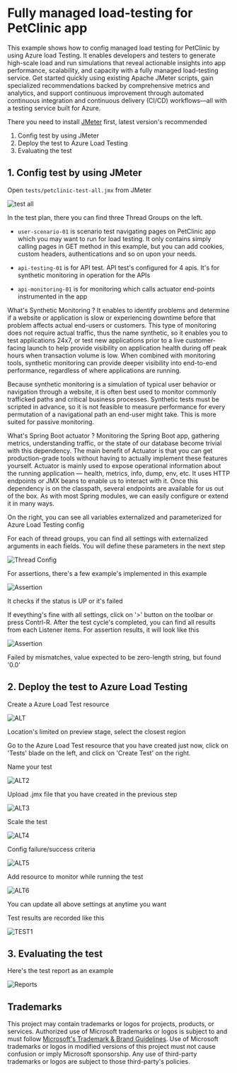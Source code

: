 # Fully managed load-testing for PetClinic app

This example shows how to config managed load testing for PetClinic by using Azure load Testing. It enables developers and testers to generate high-scale load and run simulations that reveal actionable insights into app performance, scalability, and capacity with a fully managed load-testing service. Get started quickly using existing Apache JMeter scripts, gain specialized recommendations backed by comprehensive metrics and analytics, and support continuous improvement through automated continuous integration and continuous delivery (CI/CD) workflows—all with a testing service built for Azure.

There you need to install [JMeter](https://jmeter.apache.org/download_jmeter.cgi) first, latest version's recommended

1. Config test by using JMeter
2. Deploy the test to Azure Load Testing
3. Evaluating the test

## 1. Config test by using JMeter

Open `tests/petclinic-test-all.jmx` from JMeter

![test all](media/alt-jmeter1.png)

In the test plan, there you can find three Thread Groups on the left. 

- `user-scenario-01` is scenario test navigating pages on PetClinic app which you may want to run for load testing. It only contains simply calling pages in GET method in this example, but you can add cookies, custom headers, authentications and so on upon your needs.

- `api-testing-01` is for API test. API test's configured for 4 apis. It's for synthetic monitoring in operation for the APIs

- `api-monitoring-01` is for monitoring which calls actuator end-points instrumented in the app

What's Synthetic Monitoring ? It enables to identify problems and determine if a website or application is slow or experiencing downtime before that problem affects actual end-users or customers. This type of monitoring does not require actual traffic, thus the name synthetic, so it enables you to test applications 24x7, or test new applications prior to a live customer-facing launch to help provide visibility on application health during off peak hours when transaction volume is low. When combined with monitoring tools, synthetic monitoring can provide deeper visibility into end-to-end performance, regardless of where applications are running. 

Because synthetic monitoring is a simulation of typical user behavior or navigation through a website, it is often best used to monitor commonly trafficked paths and critical business processes. Synthetic tests must be scripted in advance, so it is not feasible to measure performance for every permutation of a navigational path an end-user might take. This is more suited for passive monitoring.

What's Spring Boot actuator ? Monitoring the Spring Boot app, gathering metrics, understanding traffic, or the state of our database become trivial with this dependency. The main benefit of Actuator is that you can get production-grade tools without having to actually implement these features yourself. 
Actuator is mainly used to expose operational information about the running application — health, metrics, info, dump, env, etc. It uses HTTP endpoints or JMX beans to enable us to interact with it.
Once this dependency is on the classpath, several endpoints are available for us out of the box. As with most Spring modules, we can easily configure or extend it in many ways.

On the right, you can see all variables externalized and parameterized for Azure Load Testing config

For each of thread groups, you can find all settings with externalized arguments in each fields. You will define these parameters in the next step

![Thread Config](media/alt-jmeter2.png)

For assertions, there's a few example's implemented in this example

![Assertion](media/alt-jmeter3.png)

It checks if the status is UP or it's failed

If eveything's fine with all settings, click on '>' button on the toolbar or press Contrl-R. After the test cycle's completed, you can find all results from each Listener items. For assertion results, it will look like this

![Assertion](media/alt-jmeter4.png)

Failed by mismatches, value expected to be zero-length string, but found '0.0'

## 2. Deploy the test to Azure Load Testing

Create a Azure Load Test resource

![ALT](media/alt-alt1.png)

Location's limited on preview stage, select the closest region 

Go to the Azure Load Test resource that you have created just now, click on 'Tests' blade on the left, and click on 'Create Test' on the right. 

Name your test

![ALT2](media/alt-alt2.png)

Upload .jmx file that you have created in the previous step

![ALT3](media/alt-alt3.png)

Scale the test

![ALT4](media/alt-alt4.png)

Config failure/success criteria

![ALT5](media/alt-alt5.png)

Add resource to monitor while running the test

![ALT6](media/alt-alt6.png)

You can update all above settings at anytime you want

Test results are recorded like this

![TEST1](media/alt-test1.png)

## 3. Evaluating the test

Here's the test report as an example

![Reports](media/cicd-alt-report.png)


## Trademarks

This project may contain trademarks or logos for projects, products, or services. Authorized use of Microsoft trademarks or logos is subject to and must follow [Microsoft's Trademark & Brand Guidelines](https://www.microsoft.com/en-us/legal/intellectualproperty/trademarks/usage/general). Use of Microsoft trademarks or logos in modified versions of this project must not cause confusion or imply Microsoft sponsorship. Any use of third-party trademarks or logos are subject to those third-party's policies.
